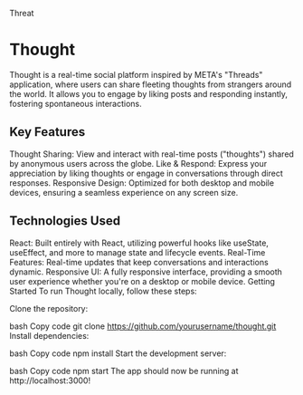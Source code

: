 Threat
# Thought

Thought is a real-time social platform inspired by META's "Threads" application, where users can share fleeting thoughts from strangers around the world. It allows you to engage by liking posts and responding instantly, fostering spontaneous interactions.

## Key Features
Thought Sharing: View and interact with real-time posts ("thoughts") shared by anonymous users across the globe.
Like & Respond: Express your appreciation by liking thoughts or engage in conversations through direct responses.
Responsive Design: Optimized for both desktop and mobile devices, ensuring a seamless experience on any screen size.

## Technologies Used
React: Built entirely with React, utilizing powerful hooks like useState, useEffect, and more to manage state and lifecycle events.
Real-Time Features: Real-time updates that keep conversations and interactions dynamic.
Responsive UI: A fully responsive interface, providing a smooth user experience whether you're on a desktop or mobile device.
Getting Started
To run Thought locally, follow these steps:

Clone the repository:

bash
Copy code
git clone https://github.com/yourusername/thought.git
Install dependencies:

bash
Copy code
npm install
Start the development server:

bash
Copy code
npm start
The app should now be running at http://localhost:3000!



